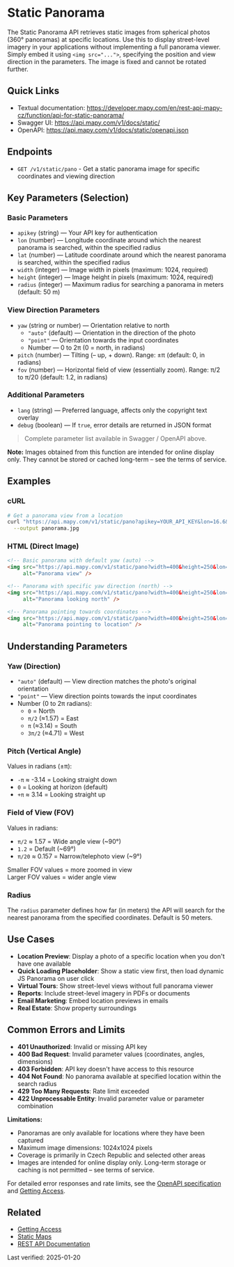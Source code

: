 # Static Panorama

The Static Panorama API retrieves static images from spherical photos (360° panoramas) at specific locations. Use this to display street-level imagery in your applications without implementing a full panorama viewer. Simply embed it using `<img src="...">`, specifying the position and view direction in the parameters. The image is fixed and cannot be rotated further.

## Quick Links

- Textual documentation: https://developer.mapy.com/en/rest-api-mapy-cz/function/api-for-static-panorama/
- Swagger UI: https://api.mapy.com/v1/docs/static/
- OpenAPI: https://api.mapy.com/v1/docs/static/openapi.json

## Endpoints

- `GET /v1/static/pano` - Get a static panorama image for specific coordinates and viewing direction

## Key Parameters (Selection)

### Basic Parameters

- `apikey` (string) — Your API key for authentication
- `lon` (number) — Longitude coordinate around which the nearest panorama is searched, within the specified radius
- `lat` (number) — Latitude coordinate around which the nearest panorama is searched, within the specified radius
- `width` (integer) — Image width in pixels (maximum: 1024, required)
- `height` (integer) — Image height in pixels (maximum: 1024, required)
- `radius` (integer) — Maximum radius for searching a panorama in meters (default: 50 m)

### View Direction Parameters

- `yaw` (string or number) — Orientation relative to north
  - `"auto"` (default) — Orientation in the direction of the photo
  - `"point"` — Orientation towards the input coordinates
  - Number — 0 to 2π (0 = north, in radians)
- `pitch` (number) — Tilting (– up, + down). Range: ±π (default: 0, in radians)
- `fov` (number) — Horizontal field of view (essentially zoom). Range: π/2 to π/20 (default: 1.2, in radians)

### Additional Parameters

- `lang` (string) — Preferred language, affects only the copyright text overlay
- `debug` (boolean) — If `true`, error details are returned in JSON format

> Complete parameter list available in Swagger / OpenAPI above.

**Note:** Images obtained from this function are intended for online display only. They cannot be stored or cached long-term – see the terms of service.

## Examples

### cURL

```bash
# Get a panorama view from a location
curl "https://api.mapy.com/v1/static/pano?apikey=YOUR_API_KEY&lon=16.6&lat=49.19&width=400&height=250&yaw=0" \
  --output panorama.jpg
```

### HTML (Direct Image)

```html
<!-- Basic panorama with default yaw (auto) -->
<img src="https://api.mapy.com/v1/static/pano?width=400&height=250&lon=16.6&lat=49.19&apikey=YOUR_API_KEY" 
     alt="Panorama view" />

<!-- Panorama with specific yaw direction (north) -->
<img src="https://api.mapy.com/v1/static/pano?width=400&height=250&lon=16.6&lat=49.19&yaw=0&apikey=YOUR_API_KEY" 
     alt="Panorama looking north" />

<!-- Panorama pointing towards coordinates -->
<img src="https://api.mapy.com/v1/static/pano?width=400&height=250&lon=16.6&lat=49.19&yaw=point&apikey=YOUR_API_KEY" 
     alt="Panorama pointing to location" />
```

## Understanding Parameters

### Yaw (Direction)

- `"auto"` (default) — View direction matches the photo's original orientation
- `"point"` — View direction points towards the input coordinates
- Number (0 to 2π radians):
  - `0` = North
  - `π/2` (≈1.57) = East
  - `π` (≈3.14) = South
  - `3π/2` (≈4.71) = West

### Pitch (Vertical Angle)

Values in radians (±π):
- `-π` ≈ -3.14 = Looking straight down
- `0` = Looking at horizon (default)
- `+π` ≈ 3.14 = Looking straight up

### Field of View (FOV)

Values in radians:
- `π/2` ≈ 1.57 = Wide angle view (~90°)
- `1.2` = Default (~69°)
- `π/20` ≈ 0.157 = Narrow/telephoto view (~9°)

Smaller FOV values = more zoomed in view  
Larger FOV values = wider angle view

### Radius

The `radius` parameter defines how far (in meters) the API will search for the nearest panorama from the specified coordinates. Default is 50 meters.

## Use Cases

- **Location Preview**: Display a photo of a specific location when you don't have one available
- **Quick Loading Placeholder**: Show a static view first, then load dynamic JS Panorama on user click
- **Virtual Tours**: Show street-level views without full panorama viewer
- **Reports**: Include street-level imagery in PDFs or documents
- **Email Marketing**: Embed location previews in emails
- **Real Estate**: Show property surroundings

## Common Errors and Limits

- **401 Unauthorized**: Invalid or missing API key
- **400 Bad Request**: Invalid parameter values (coordinates, angles, dimensions)
- **403 Forbidden**: API key doesn't have access to this resource
- **404 Not Found**: No panorama available at specified location within the search radius
- **429 Too Many Requests**: Rate limit exceeded
- **422 Unprocessable Entity**: Invalid parameter value or parameter combination

**Limitations:**
- Panoramas are only available for locations where they have been captured
- Maximum image dimensions: 1024x1024 pixels
- Coverage is primarily in Czech Republic and selected other areas
- Images are intended for online display only. Long-term storage or caching is not permitted – see terms of service.

For detailed error responses and rate limits, see the [OpenAPI specification](https://api.mapy.com/v1/docs/static/openapi.json) and [Getting Access](getting-access.md).

## Related

- [Getting Access](getting-access.md)
- [Static Maps](static-maps.md)
- [REST API Documentation](README.md)

Last verified: 2025-01-20
